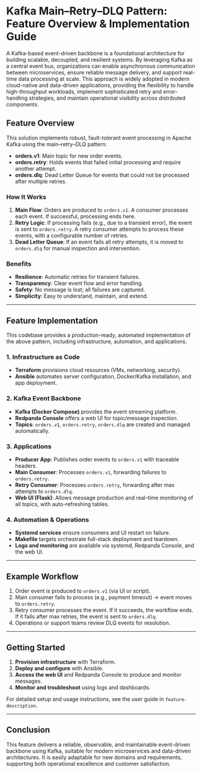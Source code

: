 # Kafka Main–Retry–DLQ Pattern: Feature Overview & Implementation Guide

A Kafka-based event-driven backbone is a foundational architecture for building scalable, decoupled, and resilient systems. By leveraging Kafka as a central event bus, organizations can enable asynchronous communication between microservices, ensure reliable message delivery, and support real-time data processing at scale. This approach is widely adopted in modern cloud-native and data-driven applications, providing the flexibility to handle high-throughput workloads, implement sophisticated retry and error-handling strategies, and maintain operational visibility across distributed components.

## Feature Overview
This solution implements robust, fault-tolerant event processing in Apache Kafka using the main–retry–DLQ pattern:
- **orders.v1**: Main topic for new order events.
- **orders.retry**: Holds events that failed initial processing and require another attempt.
- **orders.dlq**: Dead Letter Queue for events that could not be processed after multiple retries.

### How It Works
1. **Main Flow**: Orders are produced to `orders.v1`. A consumer processes each event. If successful, processing ends here.
2. **Retry Logic**: If processing fails (e.g., due to a transient error), the event is sent to `orders.retry`. A retry consumer attempts to process these events, with a configurable number of retries.
3. **Dead Letter Queue**: If an event fails all retry attempts, it is moved to `orders.dlq` for manual inspection and intervention.

### Benefits
- **Resilience**: Automatic retries for transient failures.
- **Transparency**: Clear event flow and error handling.
- **Safety**: No message is lost; all failures are captured.
- **Simplicity**: Easy to understand, maintain, and extend.

---

## Feature Implementation
This codebase provides a production-ready, automated implementation of the above pattern, including infrastructure, automation, and applications.

### 1. Infrastructure as Code
- **Terraform** provisions cloud resources (VMs, networking, security).
- **Ansible** automates server configuration, Docker/Kafka installation, and app deployment.

### 2. Kafka Event Backbone
- **Kafka (Docker Compose)** provides the event streaming platform.
- **Redpanda Console** offers a web UI for topic/message inspection.
- **Topics**: `orders.v1`, `orders.retry`, `orders.dlq` are created and managed automatically.

### 3. Applications
- **Producer App**: Publishes order events to `orders.v1` with traceable headers.
- **Main Consumer**: Processes `orders.v1`, forwarding failures to `orders.retry`.
- **Retry Consumer**: Processes `orders.retry`, forwarding after max attempts to `orders.dlq`.
- **Web UI (Flask)**: Allows message production and real-time monitoring of all topics, with auto-refreshing tables.

### 4. Automation & Operations
- **Systemd services** ensure consumers and UI restart on failure.
- **Makefile** targets orchestrate full-stack deployment and teardown.
- **Logs and monitoring** are available via systemd, Redpanda Console, and the web UI.

---

## Example Workflow
1. Order event is produced to `orders.v1` (via UI or script).
2. Main consumer fails to process (e.g., payment timeout) → event moves to `orders.retry`.
3. Retry consumer processes the event. If it succeeds, the workflow ends. If it fails after max retries, the event is sent to `orders.dlq`.
4. Operations or support teams review DLQ events for resolution.

---

## Getting Started
1. **Provision infrastructure** with Terraform.
2. **Deploy and configure** with Ansible.
3. **Access the web UI** and Redpanda Console to produce and monitor messages.
4. **Monitor and troubleshoot** using logs and dashboards.

For detailed setup and usage instructions, see the user guide in `feature-description`.

---

## Conclusion
This feature delivers a reliable, observable, and maintainable event-driven backbone using Kafka, suitable for modern microservices and data-driven architectures. It is easily adaptable for new domains and requirements, supporting both operational excellence and customer satisfaction.
